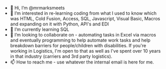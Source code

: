 - 👋 Hi, I’m @mrmarksmeets
- 👀 I’m interested in re-learning coding from what I used to know which was HTML, Cold Fusion, Access, SQL, Javascript, Visual Basic, Macros and expanding on it with Python, API's and EDI
- 🌱 I’m currently learning SQL
- 💞️ I’m looking to collaborate on - automating tasks in Excel via macros and eventually programming to help automate work tasks and help breakdown barriers for people/children with disabilities. If you're working in Logistics, I'm open to that as well as I've spent over 10 years in that industry (carriers and 3rd party logistics).
- 📫 How to reach me - use whatever the internal email is here for me. 

<!---
mrmarksmeets/mrmarksmeets is a ✨ special ✨ repository because its `README.md` (this file) appears on your GitHub profile.
You can click the Preview link to take a look at your changes.
--->
